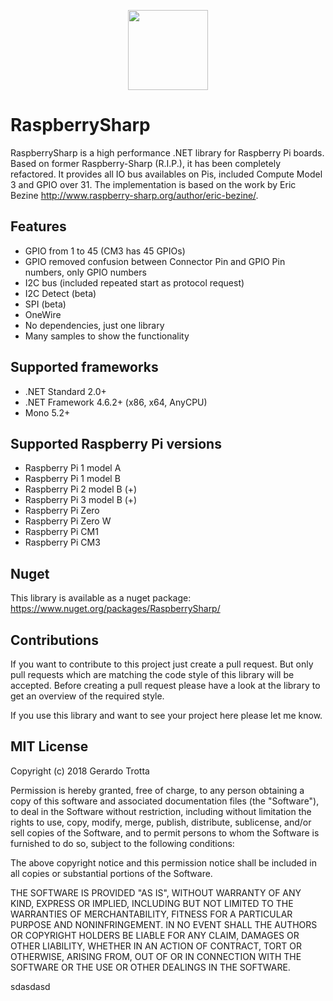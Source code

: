 <p align="center">
<img src="https://github.com/JTrotta/RaspberrySharp/blob/master/RaspberrySharp/Images/Icon.png?raw=true" width="128">
</p>


# RaspberrySharp

RaspberrySharp is a high performance .NET library for Raspberry Pi boards. Based on former Raspberry-Sharp (R.I.P.), it has been completely refactored. 
It provides all IO bus availables on Pis, included Compute Model 3 and GPIO over 31. 
The implementation is based on the work by Eric Bezine <http://www.raspberry-sharp.org/author/eric-bezine/>.

## Features
* GPIO from 1 to 45 (CM3 has 45 GPIOs)
* GPIO removed confusion between Connector Pin and GPIO Pin numbers, only GPIO numbers
* I2C bus			      (included repeated start as protocol request)
* I2C Detect			  (beta)
* SPI				      (beta)
* OneWire          
* No dependencies, just one library
* Many samples to show the functionality 

## Supported frameworks

* .NET Standard 2.0+
* .NET Framework 4.6.2+ (x86, x64, AnyCPU)
* Mono 5.2+

## Supported Raspberry Pi versions

* Raspberry Pi 1 model A
* Raspberry Pi 1 model B  
* Raspberry Pi 2 model B (+)
* Raspberry Pi 3 model B (+)
* Raspberry Pi Zero
* Raspberry Pi Zero W
* Raspberry Pi CM1
* Raspberry Pi CM3


## Nuget

This library is available as a nuget package: <https://www.nuget.org/packages/RaspberrySharp/>

## Contributions

If you want to contribute to this project just create a pull request. But only pull requests which are matching the code style of this library will be accepted. Before creating a pull request please have a look at the library to get an overview of the required style.




If you use this library and want to see your project here please let me know.

## MIT License

Copyright (c) 2018 Gerardo Trotta

Permission is hereby granted, free of charge, to any person obtaining a copy
of this software and associated documentation files (the "Software"), to deal
in the Software without restriction, including without limitation the rights
to use, copy, modify, merge, publish, distribute, sublicense, and/or sell
copies of the Software, and to permit persons to whom the Software is
furnished to do so, subject to the following conditions:

The above copyright notice and this permission notice shall be included in all
copies or substantial portions of the Software.

THE SOFTWARE IS PROVIDED "AS IS", WITHOUT WARRANTY OF ANY KIND, EXPRESS OR
IMPLIED, INCLUDING BUT NOT LIMITED TO THE WARRANTIES OF MERCHANTABILITY,
FITNESS FOR A PARTICULAR PURPOSE AND NONINFRINGEMENT. IN NO EVENT SHALL THE
AUTHORS OR COPYRIGHT HOLDERS BE LIABLE FOR ANY CLAIM, DAMAGES OR OTHER
LIABILITY, WHETHER IN AN ACTION OF CONTRACT, TORT OR OTHERWISE, ARISING FROM,
OUT OF OR IN CONNECTION WITH THE SOFTWARE OR THE USE OR OTHER DEALINGS IN THE
SOFTWARE.



sdasdasd
